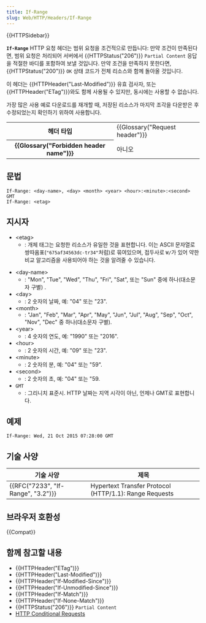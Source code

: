 ```yaml
---
title: If-Range
slug: Web/HTTP/Headers/If-Range
---
```


{{HTTPSidebar}}

**`If-Range`** HTTP 요청 헤더는 범위 요청을 조건적으로 만듭니다: 만약 조건이 만족된다면, 범위 요청은 처리되어 서버에서 {{HTTPStatus("206")}} `Partial Content` 응답을 적절한 바디를 포함하여 보낼 것입니다. 만약 조건을 만족하지 못한다면, {{HTTPStatus("200")}} `OK` 상태 코드가 전체 리소스와 함께 돌아올 것입니다.

이 헤더는 {{HTTPHeader("Last-Modified")}} 유효 검사자, 또는 {{HTTPHeader("ETag")}}와도 함께 사용될 수 있지만, 동시에는 사용할 수 없습니다.

가장 많은 사용 예로 다운로드를 재개할 때, 저장된 리소스가 마지막 조각을 다운받은 후 수정되었는지 확인하기 위하여 사용합니다.

<table class="properties">
  <tbody>
    <tr>
      <th scope="row">헤더 타입</th>
      <td>{{Glossary("Request header")}}</td>
    </tr>
    <tr>
      <th scope="row">{{Glossary("Forbidden header name")}}</th>
      <td>아니오</td>
    </tr>
  </tbody>
</table>

## 문법

```
If-Range: <day-name>, <day> <month> <year> <hour>:<minute>:<second> GMT
If-Range: <etag>
```

## 지시자

- \<etag>
  - : 개체 태그는 요청한 리소스가 유일한 것을 표현합니다. 이는 ASCII 문자열로 쌍따옴표(`"675af34563dc-tr34"`처럼)로 묶여있으며, 접두사로 `W/`가 있어 약한 비교 알고리즘을 사용되어야 하는 것을 알려줄 수 있습니다.

<!---->

- \<day-name>
  - : "Mon", "Tue", "Wed", "Thu", "Fri", "Sat", 또는 "Sun" 중에 하나(대소문자 구별) .
- \<day>
  - : 2 숫자의 날짜, 예: "04" 또는 "23".
- \<month>
  - : "Jan", "Feb", "Mar", "Apr", "May", "Jun", "Jul", "Aug", "Sep", "Oct", "Nov", "Dec" 중 하나(대소문자 구별).
- \<year>
  - : 4 숫자의 연도, 예: "1990" 또는 "2016".
- \<hour>
  - : 2 숫자의 시간, 예: "09" 또는 "23".
- \<minute>
  - : 2 숫자의 분, 예: "04" 또는 "59".
- \<second>
  - : 2 숫자의 초, 예: "04" 또는 "59.
- `GMT`
  - : 그리니치 표준시. HTTP 날짜는 지역 시각이 아닌, 언제나 GMT로 표현합니다.

## 예제

```
If-Range: Wed, 21 Oct 2015 07:28:00 GMT
```

## 기술 사양

| 기술 사양                                    | 제목                                                   |
| -------------------------------------------- | ------------------------------------------------------ |
| {{RFC("7233", "If-Range", "3.2")}} | Hypertext Transfer Protocol (HTTP/1.1): Range Requests |

## 브라우저 호환성

{{Compat}}

## 함께 참고할 내용

- {{HTTPHeader("ETag")}}
- {{HTTPHeader("Last-Modified")}}
- {{HTTPHeader("If-Modified-Since")}}
- {{HTTPHeader("If-Unmodified-Since")}}
- {{HTTPHeader("If-Match")}}
- {{HTTPHeader("If-None-Match")}}
- {{HTTPStatus("206")}} `Partial Content`
- [HTTP Conditional Requests](/ko/docs/Web/HTTP/Conditional_requests)
